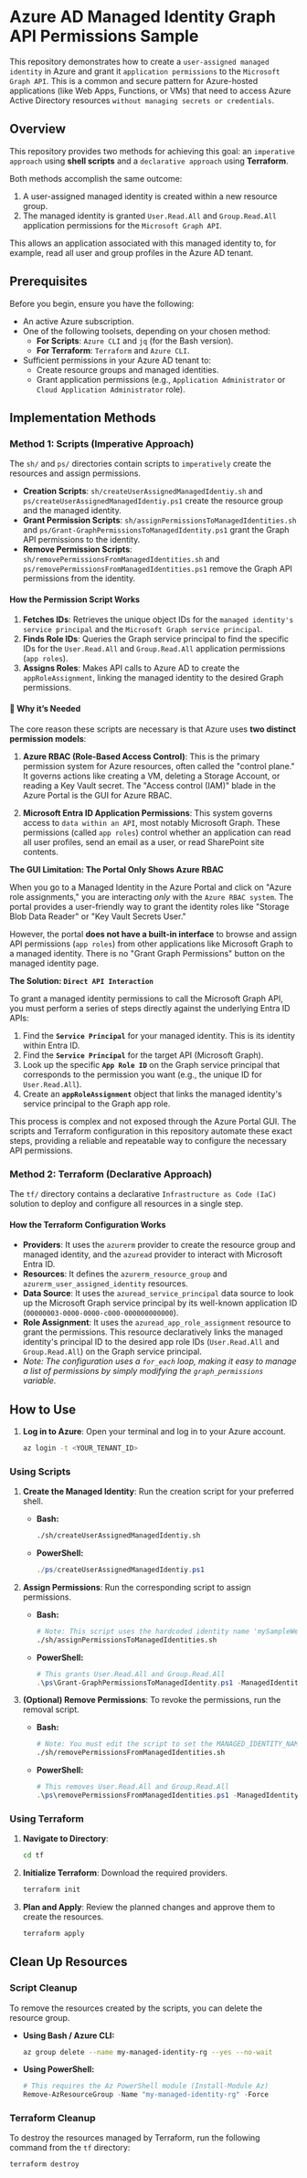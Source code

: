  # Azure AD Managed Identity Graph API Permissions Sample
 
 This repository demonstrates how to create a `user-assigned managed identity` in Azure and grant it `application permissions` to the `Microsoft Graph API`. This is a common and secure pattern for Azure-hosted applications (like Web Apps, Functions, or VMs) that need to access Azure Active Directory resources `without managing secrets or credentials`.
 
 ## Overview
 
 This repository provides two methods for achieving this goal: an `imperative approach` using **shell scripts** and a `declarative approach` using **Terraform**.
 
 Both methods accomplish the same outcome:
 1.  A user-assigned managed identity is created within a new resource group.
 2.  The managed identity is granted `User.Read.All` and `Group.Read.All` application permissions for the `Microsoft Graph API`.
 
 This allows an application associated with this managed identity to, for example, read all user and group profiles in the Azure AD tenant.
 
 ## Prerequisites
 
 Before you begin, ensure you have the following:
 
 *   An active Azure subscription.
 *   One of the following toolsets, depending on your chosen method:
     *   **For Scripts**: `Azure CLI` and `jq` (for the Bash version).
     *   **For Terraform**: `Terraform` and `Azure CLI`.
 *   Sufficient permissions in your Azure AD tenant to:
     *   Create resource groups and managed identities.
     *   Grant application permissions (e.g., `Application Administrator` or `Cloud Application Administrator` role).
 
 ## Implementation Methods
 
 ### Method 1: Scripts (Imperative Approach)
 
 The `sh/` and `ps/` directories contain scripts to `imperatively` create the resources and assign permissions.
 
 *   **Creation Scripts**: `sh/createUserAssignedManagedIdentiy.sh` and `ps/createUserAssignedManagedIdentiy.ps1` create the resource group and the managed identity.
 *   **Grant Permission Scripts**: `sh/assignPermissionsToManagedIdentities.sh` and `ps/Grant-GraphPermissionsToManagedIdentity.ps1` grant the Graph API permissions to the identity.
 *   **Remove Permission Scripts**: `sh/removePermissionsFromManagedIdentities.sh` and `ps/removePermissionsFromManagedIdentities.ps1` remove the Graph API permissions from the identity.
 
 #### How the Permission Script Works
 
 1.  **Fetches IDs**: Retrieves the unique object IDs for the `managed identity's service principal` and the `Microsoft Graph service principal`.
 2.  **Finds Role IDs**: Queries the Graph service principal to find the specific IDs for the `User.Read.All` and `Group.Read.All` application permissions (`app roles`).
 3.  **Assigns Roles**: Makes API calls to Azure AD to create the `appRoleAssignment`, linking the managed identity to the desired Graph permissions.
 
 #### 🔐 Why it’s Needed
 The core reason these scripts are necessary is that Azure uses **two distinct permission models**:
 
 1.  **Azure RBAC (Role-Based Access Control)**: This is the primary permission system for Azure resources, often called the "control plane." It governs actions like creating a VM, deleting a Storage Account, or reading a Key Vault secret. The "Access control (IAM)" blade in the Azure Portal is the GUI for Azure RBAC.
 
 2.  **Microsoft Entra ID Application Permissions**: This system governs access to `data within an API`, most notably Microsoft Graph. These permissions (called `app roles`) control whether an application can read all user profiles, send an email as a user, or read SharePoint site contents.
 
 **The GUI Limitation: The Portal Only Shows Azure RBAC**
 
 When you go to a Managed Identity in the Azure Portal and click on "Azure role assignments," you are interacting *only* with the `Azure RBAC system`. The portal provides a user-friendly way to grant the identity roles like "Storage Blob Data Reader" or "Key Vault Secrets User."
 
 However, the portal **does not have a built-in interface** to browse and assign API permissions (`app roles`) from other applications like Microsoft Graph to a managed identity. There is no "Grant Graph Permissions" button on the managed identity page.
 
 **The Solution: `Direct API Interaction`**
 
 To grant a managed identity permissions to call the Microsoft Graph API, you must perform a series of steps directly against the underlying Entra ID APIs:
 
 1.  Find the **`Service Principal`** for your managed identity. This is its identity within Entra ID.
 2.  Find the **`Service Principal`** for the target API (Microsoft Graph).
 3.  Look up the specific **`App Role ID`** on the Graph service principal that corresponds to the permission you want (e.g., the unique ID for `User.Read.All`).
 4.  Create an **`appRoleAssignment`** object that links the managed identity's service principal to the Graph app role.
 
 This process is complex and not exposed through the Azure Portal GUI. The scripts and Terraform configuration in this repository automate these exact steps, providing a reliable and repeatable way to configure the necessary API permissions.
 
 ### Method 2: Terraform (Declarative Approach)
 
 The `tf/` directory contains a declarative `Infrastructure as Code (IaC)` solution to deploy and configure all resources in a single step.
 
 #### How the Terraform Configuration Works
 
 *   **Providers**: It uses the `azurerm` provider to create the resource group and managed identity, and the `azuread` provider to interact with Microsoft Entra ID.
 *   **Resources**: It defines the `azurerm_resource_group` and `azurerm_user_assigned_identity` resources.
 *   **Data Source**: It uses the `azuread_service_principal` data source to look up the Microsoft Graph service principal by its well-known application ID (`00000003-0000-0000-c000-000000000000`).
 *   **Role Assignment**: It uses the `azuread_app_role_assignment` resource to grant the permissions. This resource declaratively links the managed identity's principal ID to the desired app role IDs (`User.Read.All` and `Group.Read.All`) on the Graph service principal.
   *   *Note: The configuration uses a `for_each` loop, making it easy to manage a list of permissions by simply modifying the `graph_permissions` variable.*
 
 ## How to Use
 
 1.  **Log in to Azure**:
     Open your terminal and log in to your Azure account.
     ```sh
     az login -t <YOUR_TENANT_ID>
     ```
 
 ### Using Scripts
 
 1.  **Create the Managed Identity**: Run the creation script for your preferred shell.
     *   **Bash:**
         ```bash
         ./sh/createUserAssignedManagedIdentiy.sh
         ```
     *   **PowerShell:**
         ```powershell
         ./ps/createUserAssignedManagedIdentiy.ps1
         ```
 
 2.  **Assign Permissions**: Run the corresponding script to assign permissions.
     *   **Bash:**
         ```bash
         # Note: This script uses the hardcoded identity name 'mySampleWebAppIdentity' and resource group 'my-managed-identity-rg'
         ./sh/assignPermissionsToManagedIdentities.sh
         ```
     *   **PowerShell:**
         ```powershell
         # This grants User.Read.All and Group.Read.All
         .\ps\Grant-GraphPermissionsToManagedIdentity.ps1 -ManagedIdentityName "mySampleWebAppIdentity"
         ```
 
 3.  **(Optional) Remove Permissions**: To revoke the permissions, run the removal script.
     *   **Bash:**
         ```bash
         # Note: You must edit the script to set the MANAGED_IDENTITY_NAME variable
         ./sh/removePermissionsFromManagedIdentities.sh
         ```
     *   **PowerShell:**
         ```powershell
         # This removes User.Read.All and Group.Read.All
         .\ps\removePermissionsFromManagedIdentities.ps1 -ManagedIdentityName "mySampleWebAppIdentity"
         ```
 
 ### Using Terraform
 
 1.  **Navigate to Directory**:
     ```sh
     cd tf
     ```
 
 2.  **Initialize Terraform**: Download the required providers.
     ```sh
     terraform init
     ```
 
 3.  **Plan and Apply**: Review the planned changes and approve them to create the resources.
     ```sh
     terraform apply
     ```
 
 ## Clean Up Resources
 
 ### Script Cleanup
 
 To remove the resources created by the scripts, you can delete the resource group.
 
 *   **Using Bash / Azure CLI:**
     ```sh
     az group delete --name my-managed-identity-rg --yes --no-wait
     ```
 *   **Using PowerShell:**
     ```powershell
     # This requires the Az PowerShell module (Install-Module Az)
     Remove-AzResourceGroup -Name "my-managed-identity-rg" -Force
     ```
 
 ### Terraform Cleanup
 
 To destroy the resources managed by Terraform, run the following command from the `tf` directory:
 ```sh
 terraform destroy
 ```